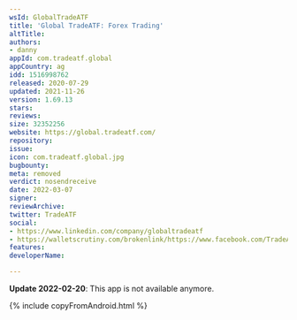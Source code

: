 ```yaml
---
wsId: GlobalTradeATF
title: 'Global TradeATF: Forex Trading'
altTitle: 
authors:
- danny
appId: com.tradeatf.global
appCountry: ag
idd: 1516998762
released: 2020-07-29
updated: 2021-11-26
version: 1.69.13
stars: 
reviews: 
size: 32352256
website: https://global.tradeatf.com/
repository: 
issue: 
icon: com.tradeatf.global.jpg
bugbounty: 
meta: removed
verdict: nosendreceive
date: 2022-03-07
signer: 
reviewArchive: 
twitter: TradeATF
social:
- https://www.linkedin.com/company/globaltradeatf
- https://walletscrutiny.com/brokenlink/https://www.facebook.com/TradeATF
features: 
developerName: 

---
```


**Update 2022-02-20**: This app is not available anymore.

{% include copyFromAndroid.html %}
